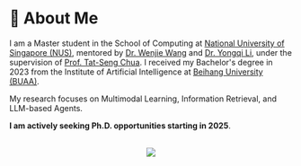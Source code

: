 # 👋 About Me
I am a Master student in the School of Computing at <a href='https://nus.edu.sg/'>National University of Singapore (NUS)</a>, mentored by <a href='https://wenjiewwj.github.io/'>Dr. Wenjie Wang</a> and <a href='https://liyongqi67.github.io/'>Dr. Yongqi Li</a>, under the supervision of <a href='https://www.chuatatseng.com/'>Prof. Tat-Seng Chua</a>. 
I received my Bachelor's degree in 2023 from the Institute of Artificial Intelligence at <a href='https://www.buaa.edu.cn/'>Beihang University (BUAA)</a>.

My research focuses on Multimodal Learning, Information Retrieval, and LLM-based Agents.

**I am actively  seeking Ph.D. opportunities starting in 2025**.

<!-- <div align="center">  
<a href="https://www.cprogramming.com/" target="_blank"><img style="margin: 10px" src="https://profilinator.rishav.dev/skills-assets/c-original.svg" alt="C" height="50" /></a>  
<a href="https://www.python.org/" target="_blank"><img style="margin: 10px" src="https://profilinator.rishav.dev/skills-assets/python-original.svg" alt="Python" height="50" /></a>  
<a href="https://www.linux.org/" target="_blank"><img style="margin: 10px" src="https://profilinator.rishav.dev/skills-assets/linux-original.svg" alt="Linux" height="50" /></a>  
<a href="https://github.com/" target="_blank"><img style="margin: 10px" src="https://profilinator.rishav.dev/skills-assets/git-scm-icon.svg" alt="Git" height="50" /></a>  
<a href="https://pytorch.org/" target="_blank"><img style="margin: 10px" src="https://profilinator.rishav.dev/skills-assets/pytorch-icon.svg" alt="pytorch" height="50" /></a>  
<a href="https://opencv.org/" target="_blank"><img style="margin: 10px" src="https://profilinator.rishav.dev/skills-assets/opencv-icon.svg" alt="OpenCV" height="50" /></a>  
<a href="https://keras.io/" target="_blank"><img style="margin: 10px" src="https://profilinator.rishav.dev/skills-assets/keras.png" alt="Keras" height="50" /></a>
<a href="https://www.latex-project.org/" target="_blank"><img style="margin: 10px" src="https://profilinator.rishav.dev/skills-assets/latex.png" alt="LaTeX" height="50" /></a>  
 -->

<br/>  

<div align="center"><img src="https://github-readme-stats.vercel.app/api?username=HongruCai&show_icons=true&count_private=true&hide_border=true&theme=dark" align="center" /></div>  

<br/>  


<!-- <div align="center">
<a href="https://linkedin.com/in/henry-hongrucai" target="_blank">
<img src=https://img.shields.io/badge/linkedin-%231E77B5.svg?&style=for-the-badge&logo=linkedin&logoColor=white alt=linkedin style="margin-bottom: 5px;" />
</a>
<a href="https://hongrucai.github.io/" target="_blank">
<img src=https://img.shields.io/badge/Personal_Website-%2324292e.svg?&style=for-the-badge&logo=jekyll&logoColor=white alt=github style="margin-bottom: 5px;" />
</a>  
</div>  -->
